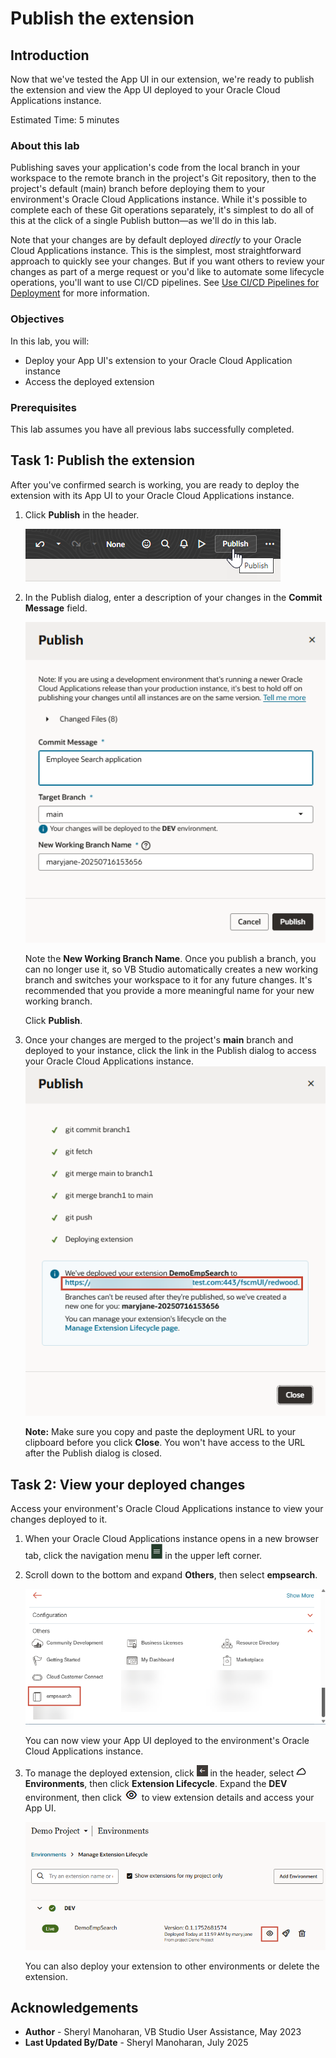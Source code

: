 # Publish the extension

## Introduction

Now that we've tested the App UI in our extension, we're ready to publish the extension and view the App UI deployed to your Oracle Cloud Applications instance.

Estimated Time: 5 minutes

### About this lab

Publishing saves your application's code from the local branch in your workspace to the remote branch in the project's Git repository, then to the project's default (main) branch before deploying them to your environment's Oracle Cloud Applications instance. While it's possible to complete each of these Git operations separately, it's simplest to do all of this at the click of a single Publish button—as we'll do in this lab.

Note that your changes are by default deployed *directly* to your Oracle Cloud Applications instance. This is the simplest, most straightforward approach to quickly see your changes. But if you want others to review your changes as part of a merge request or you'd like to automate some lifecycle operations, you'll want to use CI/CD pipelines. See [Use CI/CD Pipelines for Deployment](https://docs.oracle.com/en/cloud/paas/visual-builder/visualbuilder-administration/set-ci-cd-pipelines-deployment.html) for more information.


### Objectives

In this lab, you will:

* Deploy your App UI's extension to your Oracle Cloud Application instance
* Access the deployed extension

### Prerequisites

This lab assumes you have all previous labs successfully completed.

## Task 1: Publish the extension

After you've confirmed search is working, you are ready to deploy the extension with its App UI to your Oracle Cloud Applications instance.

1. Click **Publish** in the header.

    ![This image show the Publish button selected in the upper right corner of the workspace.](images/publish.png)

2. In the Publish dialog, enter a description of your changes in the **Commit Message** field.

    ![This image shows the Publish Changes dialog with "Employee Search Application" entered in the Commit Message field. The Target Branch is set to "main" and the New Working Branch Name is set to the default suggested name.](images/publish-changes-dialog.png)

    Note the **New Working Branch Name**. Once you publish a branch, you can no longer use it, so VB Studio automatically creates a new working branch and switches your workspace to it for any future changes. It's recommended that you provide a more meaningful name for your new working branch.

    Click **Publish**.

3. Once your changes are merged to the project's **main** branch and deployed to your instance, click the link in the Publish dialog to access your Oracle Cloud Applications instance.
    ![This image shows Publish Changes dialog detailing the steps taken to deploy changes from your workspace to the project's repository in this order: Checking environments and build jobs, git commit branch1, git fetch, git merge main to branch1, git merge branch1 to main, and git push. There's also a message asking the user not to use the current branch as changes are being deployed and that a new branch maryjane-timestamp has been temporarily created for the user.](images/published.png)

    **Note:** Make sure you copy and paste the deployment URL to your clipboard before you click **Close**. You won't have access to the URL after the Publish dialog is closed.

## Task 2: View your deployed changes

Access your environment's Oracle Cloud Applications instance to view your changes deployed to it.

1. When your Oracle Cloud Applications instance opens in a new browser tab, click the navigation menu ![Hamburger menu icon](images/icon-menu.png) in the upper left corner.

2. Scroll down to the bottom and expand **Others**, then select **empsearch**.

    ![This image shows the Others section in the navigation menu expanded, with the empsearch App UI highlighted.](images/deployment-others-empsearch.png)

    You can now view your App UI deployed to the environment's Oracle Cloud Applications instance.

3. To manage the deployed extension, click ![Go to project page icon](images/icon-gotoprojectpage.png) in the header, select ![Environments icon](images/icon-environments.png) **Environments**, then click **Extension Lifecycle**. Expand the **DEV** environment, then click ![Extension Details icon](images/manageextensionlifecycle-details-icon.png) to view extension details and access your App UI.

    ![This image shows the Environments tab. The DEV environment is selected and the Deployments tab is shown. In the Applications Extensions section, DemoEmpSearch is highlighted and expanded and empsearch is highlighted in the App UIs column.](images/deployment.png)

    You can also deploy your extension to other environments or delete the extension.

    <!-- Now click ![Open icon](images/icon-openappui.png) next to **empsearch** to open your App UI in a new browser tab.

    ![This image shows the Extension Details pane with details such as extension name, ID, version, App UIs, Dependencies, and Version History. The empsearch App UI is highlighted.](images/deployment-appui.png) -->

<!-- You may now **proceed to the next lab**. -->

## Acknowledgements

* **Author** - Sheryl Manoharan, VB Studio User Assistance, May 2023
* **Last Updated By/Date** - Sheryl Manoharan, July 2025
